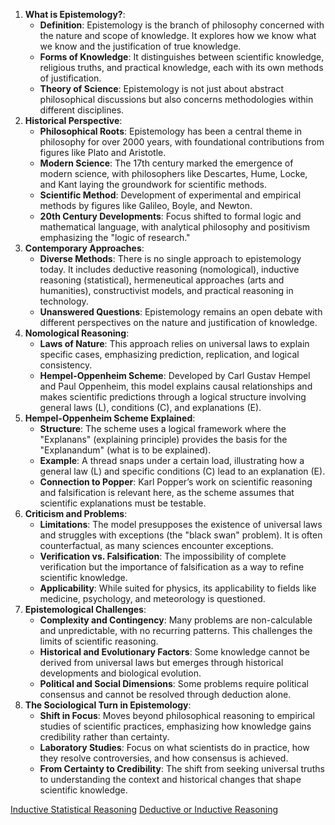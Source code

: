 1. **What is Epistemology?**:
    - **Definition**: Epistemology is the branch of philosophy concerned with the nature and scope of knowledge. It explores how we know what we know and the justification of true knowledge.
    - **Forms of Knowledge**: It distinguishes between scientific knowledge, religious truths, and practical knowledge, each with its own methods of justification.
    - **Theory of Science**: Epistemology is not just about abstract philosophical discussions but also concerns methodologies within different disciplines.
2. **Historical Perspective**:
    - **Philosophical Roots**: Epistemology has been a central theme in philosophy for over 2000 years, with foundational contributions from figures like Plato and Aristotle.
    - **Modern Science**: The 17th century marked the emergence of modern science, with philosophers like Descartes, Hume, Locke, and Kant laying the groundwork for scientific methods.
    - **Scientific Method**: Development of experimental and empirical methods by figures like Galileo, Boyle, and Newton.
    - **20th Century Developments**: Focus shifted to formal logic and mathematical language, with analytical philosophy and positivism emphasizing the "logic of research."
3. **Contemporary Approaches**:
    - **Diverse Methods**: There is no single approach to epistemology today. It includes deductive reasoning (nomological), inductive reasoning (statistical), hermeneutical approaches (arts and humanities), constructivist models, and practical reasoning in technology.
    - **Unanswered Questions**: Epistemology remains an open debate with different perspectives on the nature and justification of knowledge.
4. **Nomological Reasoning**:
    - **Laws of Nature**: This approach relies on universal laws to explain specific cases, emphasizing prediction, replication, and logical consistency.
    - **Hempel-Oppenheim Scheme**: Developed by Carl Gustav Hempel and Paul Oppenheim, this model explains causal relationships and makes scientific predictions through a logical structure involving general laws (L), conditions (C), and explanations (E).
5. **Hempel-Oppenheim Scheme Explained**:
    - **Structure**: The scheme uses a logical framework where the "Explanans" (explaining principle) provides the basis for the "Explanandum" (what is to be explained).
    - **Example**: A thread snaps under a certain load, illustrating how a general law (L) and specific conditions (C) lead to an explanation (E).
    - **Connection to Popper**: Karl Popper’s work on scientific reasoning and falsification is relevant here, as the scheme assumes that scientific explanations must be testable.
6. **Criticism and Problems**:
    - **Limitations**: The model presupposes the existence of universal laws and struggles with exceptions (the "black swan" problem). It is often counterfactual, as many sciences encounter exceptions.
    - **Verification vs. Falsification**: The impossibility of complete verification but the importance of falsification as a way to refine scientific knowledge.
    - **Applicability**: While suited for physics, its applicability to fields like medicine, psychology, and meteorology is questioned.
7. **Epistemological Challenges**:
    - **Complexity and Contingency**: Many problems are non-calculable and unpredictable, with no recurring patterns. This challenges the limits of scientific reasoning.
    - **Historical and Evolutionary Factors**: Some knowledge cannot be derived from universal laws but emerges through historical developments and biological evolution.
    - **Political and Social Dimensions**: Some problems require political consensus and cannot be resolved through deduction alone.
8. **The Sociological Turn in Epistemology**:
    - **Shift in Focus**: Moves beyond philosophical reasoning to empirical studies of scientific practices, emphasizing how knowledge gains credibility rather than certainty.
    - **Laboratory Studies**: Focus on what scientists do in practice, how they resolve controversies, and how consensus is achieved.
    - **From Certainty to Credibility**: The shift from seeking universal truths to understanding the context and historical changes that shape scientific knowledge.

[Inductive Statistical Reasoning](Inductive%20Statistical%20Reasoning.md)
[Deductive or Inductive Reasoning](Deductive%20or%20Inductive%20Reasoning.md)